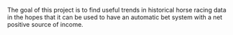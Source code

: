 The goal of this project is to find useful trends in historical horse racing data in the hopes that it can be used to have an automatic bet system with a net positive source of income.